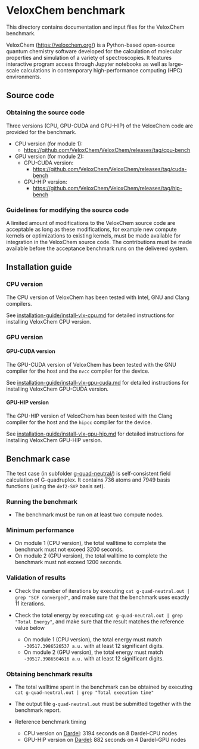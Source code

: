 # VeloxChem benchmark

This directory contains documentation and input files for the 
VeloxChem benchmark. 

VeloxChem (https://veloxchem.org/) is a Python-based open-source quantum chemistry software 
developed for the calculation of molecular properties and simulation 
of a variety of spectroscopies. It features interactive program access 
through Jupyter notebooks as well as large-scale calculations in 
contemporary high-performance computing (HPC) environments. 

## Source code

### Obtaining the source code

Three versions (CPU, GPU-CUDA and GPU-HIP) of the VeloxChem code are provided for the benchmark.

- CPU version (for module 1):
  - https://github.com/VeloxChem/VeloxChem/releases/tag/cpu-bench
- GPU version (for module 2):
  - GPU-CUDA version:
    - https://github.com/VeloxChem/VeloxChem/releases/tag/cuda-bench
  - GPU-HIP version:
    - https://github.com/VeloxChem/VeloxChem/releases/tag/hip-bench

### Guidelines for modifying the source code

A limited amount of modifications to the VeloxChem source code are acceptable as long as these
modifications, for example new compute kernels or optimizations to
existing kernels, must be made available for integration in the
VeloxChem source code. The contributions must be made available before the
acceptance benchmark runs on the delivered system.

## Installation guide

### CPU version

The CPU version of VeloxChem has been tested with Intel, GNU and Clang
compilers. 

See [installation-guide/install-vlx-cpu.md](installation-guide/install-vlx-cpu.md) for detailed instructions for installing VeloxChem CPU version.

### GPU version

#### GPU-CUDA version

The GPU-CUDA version of VeloxChem has been tested with the GNU compiler for the
host and the `nvcc` compiler for the device.

See [installation-guide/install-vlx-gpu-cuda.md](installation-guide/install-vlx-gpu-cuda.md) for detailed instructions for installing VeloxChem GPU-CUDA version.

#### GPU-HIP version

The GPU-HIP version of VeloxChem has been tested with the Clang compiler for the
host and the `hipcc` compiler for the device.

See [installation-guide/install-vlx-gpu-hip.md](installation-guide/install-vlx-gpu-hip.md) for detailed instructions for installing VeloxChem GPU-HIP version.

## Benchmark case

The test case (in subfolder [g-quad-neutral/](g-quad-neutral/)) is self-consistent field 
calculation of G-quadruplex. It contains 736 atoms and 7949 basis functions 
(using the `def2-SVP` basis set).

### Running the benchmark

- The benchmark must be run on at least two compute nodes.

### Minimum performance

- On module 1 (CPU version), the total walltime to complete the benchmark must not exceed 3200 seconds.
- On module 2 (GPU version), the total walltime to complete the benchmark must not exceed 1200 seconds.

### Validation of results

- Check the number of iterations by executing `cat
g-quad-neutral.out | grep "SCF converged"`, and make sure that the
benchmark uses exactly 11 iterations.

- Check the total energy by executing `cat
g-quad-neutral.out | grep "Total Energy"`, and make sure that the
result matches the  reference value below

  - On module 1 (CPU version), the total energy must match `-30517.3986526537 a.u.` with at least 12 significant digits.
  - On module 2 (GPU version), the total energy must match `-30517.3986504616 a.u.` with at least 12 significant digits.

### Obtaining benchmark results

- The total walltime spent in the benchmark can be obtained by executing `cat
g-quad-neutral.out | grep "Total execution time"`

- The output file `g-quad-neutral.out` must be submitted together with the benchmark report.

- Reference benchmark timing
  - CPU version on [Dardel](https://www.pdc.kth.se/hpc-services/computing-systems/about-the-dardel-hpc-system-1.1053338): 3194 seconds on 8 Dardel-CPU nodes
  - GPU-HIP version on [Dardel](https://www.pdc.kth.se/hpc-services/computing-systems/about-the-dardel-hpc-system-1.1053338): 882 seconds on 4 Dardel-GPU nodes
